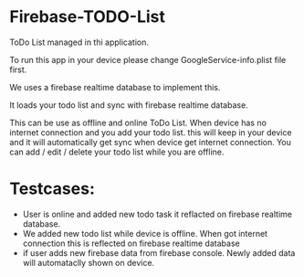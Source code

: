 # Firebase-TODO-List

ToDo List managed in thi application.

To run this app in your device please change GoogleService-info.plist file first.

We uses a firebase realtime database to implement this.

It loads your todo list and sync with firebase realtime database.

This can be use as offline and online ToDo List. When device has no internet connection and you add your todo list. this will keep in your device and it will automatically get sync when device get internet connection. You can add / edit / delete your todo list while you are offline. 

# Testcases:
- User is online and added new  todo task it reflacted on firebase realtime database.
- We added new todo list while device is offline. When got internet connection this is reflected on firebase realtime database 
- if user adds new firebase data from firebase console. Newly added data will automataclly shown on device.
